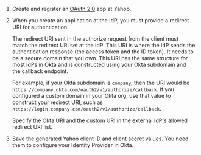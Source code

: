 1. Create and register an [OAuth 2.0](https://developer.yahoo.com/oauth2/guide/openid_connect/getting_started.html) app at Yahoo.

1. When you create an application at the IdP, you must provide a redirect URI for authentication.

    The redirect URI sent in the authorize request from the client must match the redirect URI set at the IdP. This URI is where the IdP sends the authentication response (the access token and the ID token). It needs to be a secure domain that you own. This URI has the same structure for most IdPs in Okta and is constructed using your Okta subdomain and the callback endpoint.

    For example, if your Okta subdomain is `company`, then the URI would be `https://company.okta.com/oauth2/v1/authorize/callback`. If you configured a custom domain in your Okta org, use that value to construct your redirect URI, such as `https://login.company.com/oauth2/v1/authorize/callback`.

    Specify the Okta URI and the custom URI in the external IdP's allowed redirect URI list.

1. Save the generated Yahoo client ID and client secret values. You need them to configure your Identity Provider in Okta.
